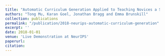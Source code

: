 ```yaml
---
title: "Automatic Curriculum Generation Applied to Teaching Novices a Short Bach Piano Segment"
authors: "Tong Mu, Karan Goel, Jonathan Bragg and Emma Brunskill"
collection: publications
permalink: "/publication/2018-neurips-automatic-curriculum-generation"
excerpt: ''
date: 2018-01-01
venue: 'Live Demonstration at NeurIPS'
paperurl:
citation:
---
```

